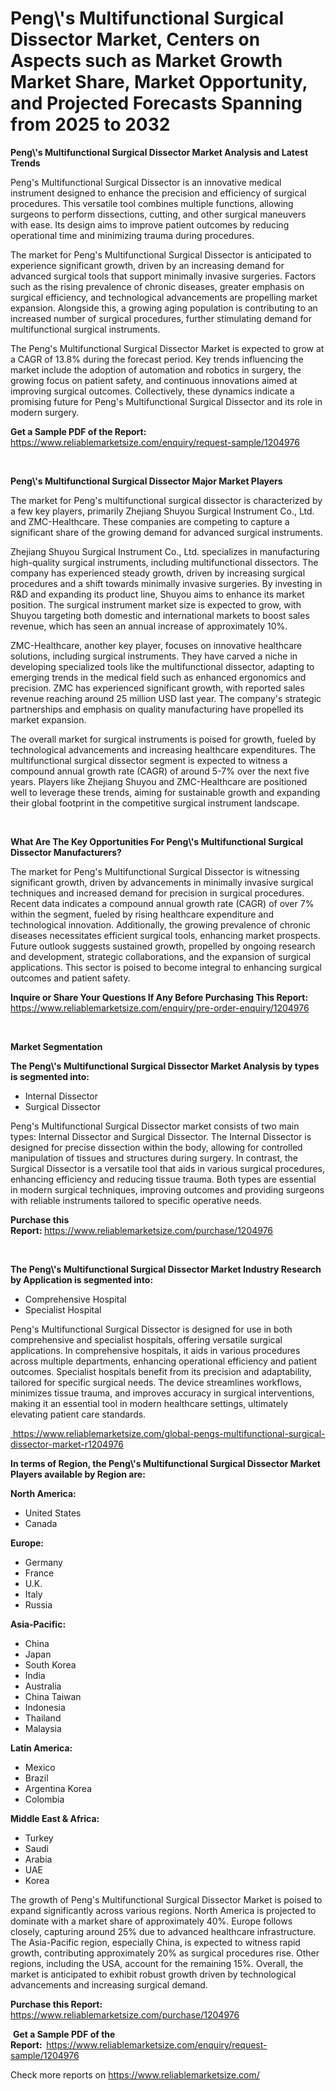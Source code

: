 <p><h1>Peng\'s Multifunctional Surgical Dissector Market, Centers on Aspects such as Market Growth Market Share, Market Opportunity, and Projected Forecasts Spanning from 2025 to 2032</h1></p><p><strong>Peng\'s Multifunctional Surgical Dissector Market Analysis and Latest Trends</strong></p>
<p><p>Peng's Multifunctional Surgical Dissector is an innovative medical instrument designed to enhance the precision and efficiency of surgical procedures. This versatile tool combines multiple functions, allowing surgeons to perform dissections, cutting, and other surgical maneuvers with ease. Its design aims to improve patient outcomes by reducing operational time and minimizing trauma during procedures.</p><p>The market for Peng's Multifunctional Surgical Dissector is anticipated to experience significant growth, driven by an increasing demand for advanced surgical tools that support minimally invasive surgeries. Factors such as the rising prevalence of chronic diseases, greater emphasis on surgical efficiency, and technological advancements are propelling market expansion. Alongside this, a growing aging population is contributing to an increased number of surgical procedures, further stimulating demand for multifunctional surgical instruments.</p><p>The Peng's Multifunctional Surgical Dissector Market is expected to grow at a CAGR of 13.8% during the forecast period. Key trends influencing the market include the adoption of automation and robotics in surgery, the growing focus on patient safety, and continuous innovations aimed at improving surgical outcomes. Collectively, these dynamics indicate a promising future for Peng's Multifunctional Surgical Dissector and its role in modern surgery.</p></p>
<p><strong>Get a Sample PDF of the Report:&nbsp;</strong> <a href="https://www.reliablemarketsize.com/enquiry/request-sample/1204976?utm_campaign=1197&utm_medium=2&utm_source=Github&utm_content=ia&utm_term=05032025&utm_id=pengs-multifunctional-surgical-dissector">https://www.reliablemarketsize.com/enquiry/request-sample/1204976</a></p>
<p>&nbsp;</p>
<p><strong>Peng\'s Multifunctional Surgical Dissector Major Market Players</strong></p>
<p><p>The market for Peng's multifunctional surgical dissector is characterized by a few key players, primarily Zhejiang Shuyou Surgical Instrument Co., Ltd. and ZMC-Healthcare. These companies are competing to capture a significant share of the growing demand for advanced surgical instruments.</p><p>Zhejiang Shuyou Surgical Instrument Co., Ltd. specializes in manufacturing high-quality surgical instruments, including multifunctional dissectors. The company has experienced steady growth, driven by increasing surgical procedures and a shift towards minimally invasive surgeries. By investing in R&D and expanding its product line, Shuyou aims to enhance its market position. The surgical instrument market size is expected to grow, with Shuyou targeting both domestic and international markets to boost sales revenue, which has seen an annual increase of approximately 10%.</p><p>ZMC-Healthcare, another key player, focuses on innovative healthcare solutions, including surgical instruments. They have carved a niche in developing specialized tools like the multifunctional dissector, adapting to emerging trends in the medical field such as enhanced ergonomics and precision. ZMC has experienced significant growth, with reported sales revenue reaching around 25 million USD last year. The company's strategic partnerships and emphasis on quality manufacturing have propelled its market expansion.</p><p>The overall market for surgical instruments is poised for growth, fueled by technological advancements and increasing healthcare expenditures. The multifunctional surgical dissector segment is expected to witness a compound annual growth rate (CAGR) of around 5-7% over the next five years. Players like Zhejiang Shuyou and ZMC-Healthcare are positioned well to leverage these trends, aiming for sustainable growth and expanding their global footprint in the competitive surgical instrument landscape.</p></p>
<p>&nbsp;</p>
<p><strong>What Are The Key Opportunities For Peng\'s Multifunctional Surgical Dissector Manufacturers?</strong></p>
<p><p>The market for Peng's Multifunctional Surgical Dissector is witnessing significant growth, driven by advancements in minimally invasive surgical techniques and increased demand for precision in surgical procedures. Recent data indicates a compound annual growth rate (CAGR) of over 7% within the segment, fueled by rising healthcare expenditure and technological innovation. Additionally, the growing prevalence of chronic diseases necessitates efficient surgical tools, enhancing market prospects. Future outlook suggests sustained growth, propelled by ongoing research and development, strategic collaborations, and the expansion of surgical applications. This sector is poised to become integral to enhancing surgical outcomes and patient safety.</p></p>
<p><strong>Inquire or Share Your Questions If Any Before Purchasing This Report:</strong> <a href="https://www.reliablemarketsize.com/enquiry/pre-order-enquiry/1204976?utm_campaign=1197&utm_medium=2&utm_source=Github&utm_content=ia&utm_term=05032025&utm_id=pengs-multifunctional-surgical-dissector">https://www.reliablemarketsize.com/enquiry/pre-order-enquiry/1204976</a></p>
<p>&nbsp;</p>
<p><strong>Market Segmentation</strong></p>
<p><strong>The Peng\'s Multifunctional Surgical Dissector Market Analysis by types is segmented into:</strong></p>
<p><ul><li>Internal Dissector</li><li>Surgical Dissector</li></ul></p>
<p><p>Peng's Multifunctional Surgical Dissector market consists of two main types: Internal Dissector and Surgical Dissector. The Internal Dissector is designed for precise dissection within the body, allowing for controlled manipulation of tissues and structures during surgery. In contrast, the Surgical Dissector is a versatile tool that aids in various surgical procedures, enhancing efficiency and reducing tissue trauma. Both types are essential in modern surgical techniques, improving outcomes and providing surgeons with reliable instruments tailored to specific operative needs.</p></p>
<p><strong>Purchase this Report:&nbsp;</strong><a href="https://www.reliablemarketsize.com/purchase/1204976?utm_campaign=1197&utm_medium=2&utm_source=Github&utm_content=ia&utm_term=05032025&utm_id=pengs-multifunctional-surgical-dissector">https://www.reliablemarketsize.com/purchase/1204976</a></p>
<p>&nbsp;</p>
<p><strong>The Peng\'s Multifunctional Surgical Dissector Market Industry Research by Application is segmented into:</strong></p>
<p><ul><li>Comprehensive Hospital</li><li>Specialist Hospital</li></ul></p>
<p><p>Peng's Multifunctional Surgical Dissector is designed for use in both comprehensive and specialist hospitals, offering versatile surgical applications. In comprehensive hospitals, it aids in various procedures across multiple departments, enhancing operational efficiency and patient outcomes. Specialist hospitals benefit from its precision and adaptability, tailored for specific surgical needs. The device streamlines workflows, minimizes tissue trauma, and improves accuracy in surgical interventions, making it an essential tool in modern healthcare settings, ultimately elevating patient care standards.</p></p>
<p><a href="https://www.reliablemarketsize.com/global-pengs-multifunctional-surgical-dissector-market-r1204976?utm_campaign=1197&utm_medium=2&utm_source=Github&utm_content=ia&utm_term=05032025&utm_id=pengs-multifunctional-surgical-dissector">&nbsp;https://www.reliablemarketsize.com/global-pengs-multifunctional-surgical-dissector-market-r1204976</a></p>
<p><strong>In terms of Region, the Peng\'s Multifunctional Surgical Dissector Market Players available by Region are:</strong></p>
<p>
    <p> <strong> North America: </strong>
        <ul>
            <li>United States</li>
            <li>Canada</li>
        </ul>
        </p> 
    <p> <strong> Europe: </strong>
        <ul>
            <li>Germany</li>
            <li>France</li>
            <li>U.K.</li>
            <li>Italy</li>
            <li>Russia</li>
        </ul>
        </p> 
    <p> <strong> Asia-Pacific: </strong>
        <ul>
            <li>China</li>
            <li>Japan</li>
            <li>South Korea</li>
            <li>India</li>
            <li>Australia</li>
            <li>China Taiwan</li>
            <li>Indonesia</li>
            <li>Thailand</li>
            <li>Malaysia</li>
        </ul>
        </p> 
    <p> <strong> Latin America: </strong>
        <ul>
            <li>Mexico</li>
            <li>Brazil</li>
            <li>Argentina Korea</li>
            <li>Colombia</li>
        </ul>
        </p> 
    <p> <strong> Middle East & Africa: </strong>
        <ul>
            <li>Turkey</li>
            <li>Saudi</li>
            <li>Arabia</li>
            <li>UAE</li>
            <li>Korea</li>
        </ul>
    </p>
    </p>
<p><p>The growth of Peng's Multifunctional Surgical Dissector Market is poised to expand significantly across various regions. North America is projected to dominate with a market share of approximately 40%. Europe follows closely, capturing around 25% due to advanced healthcare infrastructure. The Asia-Pacific region, especially China, is expected to witness rapid growth, contributing approximately 20% as surgical procedures rise. Other regions, including the USA, account for the remaining 15%. Overall, the market is anticipated to exhibit robust growth driven by technological advancements and increasing surgical demand.</p></p>
<p><strong>Purchase this Report: </strong><a href="https://www.reliablemarketsize.com/purchase/1204976?utm_campaign=1197&utm_medium=2&utm_source=Github&utm_content=ia&utm_term=05032025&utm_id=pengs-multifunctional-surgical-dissector">https://www.reliablemarketsize.com/purchase/1204976</a></p>
<p>&nbsp;<strong>Get a Sample PDF of the Report:&nbsp;&nbsp;</strong><a href="https://www.reliablemarketsize.com/enquiry/request-sample/1204976?utm_campaign=1197&utm_medium=2&utm_source=Github&utm_content=ia&utm_term=05032025&utm_id=pengs-multifunctional-surgical-dissector">https://www.reliablemarketsize.com/enquiry/request-sample/1204976</a></p>
<p><strong></strong></p>
<p>Check more reports on <a href="https://www.reliablemarketsize.com/?utm_campaign=1197&utm_medium=2&utm_source=Github&utm_content=ia&utm_term=05032025&utm_id=pengs-multifunctional-surgical-dissector">https://www.reliablemarketsize.com/</a></p>